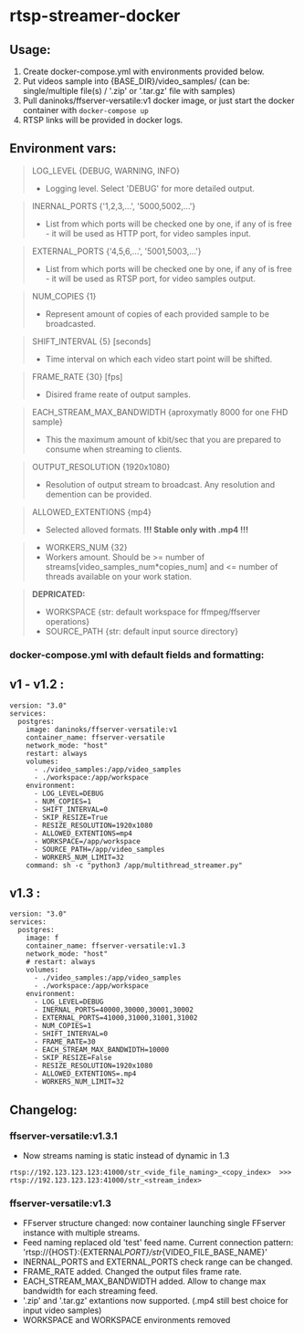 # rtsp-streamer-docker

## Usage:

1. Create docker-compose.yml with environments provided below.
2. Put videos sample into {BASE_DIR}/video_samples/ (can be: single/multiple file(s) / '.zip' or '.tar.gz' file with samples)
3. Pull daninoks/ffserver-versatile:v1 docker image, or just start the docker container with `docker-compose up`
4. RTSP links will be provided in docker logs.

## Environment vars:

> LOG_LEVEL {DEBUG, WARNING, INFO}
>
> - Logging level. Select 'DEBUG' for more detailed output.

> INERNAL_PORTS {'1,2,3,...', '5000,5002,...'}
>
> - List from which ports will be checked one by one, if any of is free - it will be used as HTTP port, for video samples input.

> EXTERNAL_PORTS {'4,5,6,...', '5001,5003,...'}
>
> - List from which ports will be checked one by one, if any of is free - it will be used as RTSP port, for video samples output.

> NUM_COPIES {1}
>
> - Represent amount of copies of each provided sample to be broadcasted.

> SHIFT_INTERVAL {5} [seconds]
>
> - Time interval on which each video start point will be shifted.

> FRAME_RATE {30} [fps]
>
> - Disired frame reate of output samples.

> EACH_STREAM_MAX_BANDWIDTH {aproxymatly 8000 for one FHD sample}
>
> - This the maximum amount of kbit/sec that you are prepared to consume when streaming to clients.

> OUTPUT_RESOLUTION {1920x1080}
>
> - Resolution of output stream to broadcast. Any resolution and demention can be provided.

> ALLOWED_EXTENTIONS {mp4}
>
> - Selected alloved formats.
>   **!!! Stable only with .mp4 !!!**

> - WORKERS_NUM {32}
> - Workers amount. Should be >= number of streams[video_samples_num*copies_num] and <= number of threads available on your work station.

> **DEPRICATED:**
>
> - WORKSPACE {str: default workspace for ffmpeg/ffserver operations}
> - SOURCE_PATH {str: default input source directory}

### docker-compose.yml with default fields and formatting:

## v1 - v1.2 :

```
version: "3.0"
services:
  postgres:
    image: daninoks/ffserver-versatile:v1
    container_name: ffserver-versatile
    network_mode: "host"
    restart: always
    volumes:
      - ./video_samples:/app/video_samples
      - ./workspace:/app/workspace
    environment:
      - LOG_LEVEL=DEBUG
      - NUM_COPIES=1
      - SHIFT_INTERVAL=0
      - SKIP_RESIZE=True
      - RESIZE_RESOLUTION=1920x1080
      - ALLOWED_EXTENTIONS=mp4
      - WORKSPACE=/app/workspace
      - SOURCE_PATH=/app/video_samples
      - WORKERS_NUM_LIMIT=32
    command: sh -c "python3 /app/multithread_streamer.py"
```

## v1.3 :

```
version: "3.0"
services:
  postgres:
    image: f
    container_name: ffserver-versatile:v1.3
    network_mode: "host"
    # restart: always
    volumes:
      - ./video_samples:/app/video_samples
      - ./workspace:/app/workspace
    environment:
      - LOG_LEVEL=DEBUG
      - INERNAL_PORTS=40000,30000,30001,30002
      - EXTERNAL_PORTS=41000,31000,31001,31002
      - NUM_COPIES=1
      - SHIFT_INTERVAL=0
      - FRAME_RATE=30
      - EACH_STREAM_MAX_BANDWIDTH=10000
      - SKIP_RESIZE=False
      - RESIZE_RESOLUTION=1920x1080
      - ALLOWED_EXTENTIONS=.mp4
      - WORKERS_NUM_LIMIT=32
```

## Changelog:

### ffserver-versatile:v1.3.1

- Now streams naming is static instead of dynamic in 1.3

`rtsp://192.123.123.123:41000/str_<vide_file_naming>_<copy_index>  >>>  rtsp://192.123.123.123:41000/str_<stream_index>`

### ffserver-versatile:v1.3

- FFserver structure changed: now container launching single FFserver instance with multiple streams.
- Feed naming replaced old 'test' feed name. Current connection pattern: 'rtsp://{HOST}:{EXTERNAL*PORT}/str*{VIDEO_FILE_BASE_NAME}'
- INERNAL_PORTS and EXTERNAL_PORTS check range can be changed.
- FRAME_RATE added. Changed the output files frame rate.
- EACH_STREAM_MAX_BANDWIDTH added. Allow to change max bandwidth for each streaming feed.
- '.zip' and '.tar.gz' extantions now supported. (.mp4 still best choice for input video samples)
- WORKSPACE and WORKSPACE environments removed
